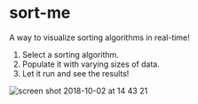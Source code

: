 # sort-me

A way to visualize sorting algorithms in real-time!

1. Select a sorting algorithm.
2. Populate it with varying sizes of data.
3. Let it run and see the results!

![screen shot 2018-10-02 at 14 43 21](https://user-images.githubusercontent.com/29648862/46369702-b704dd00-c651-11e8-8619-07dfd644bc12.png)


